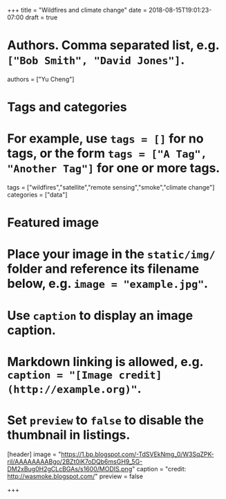 +++
title = "Wildfires and climate change"
date = 2018-08-15T19:01:23-07:00
draft = true

# Authors. Comma separated list, e.g. `["Bob Smith", "David Jones"]`.
authors = ["Yu Cheng"]

# Tags and categories
# For example, use `tags = []` for no tags, or the form `tags = ["A Tag", "Another Tag"]` for one or more tags.
tags = ["wildfires","satellite","remote sensing","smoke","climate change"]
categories = ["data"]

# Featured image
# Place your image in the `static/img/` folder and reference its filename below, e.g. `image = "example.jpg"`.
# Use `caption` to display an image caption.
#   Markdown linking is allowed, e.g. `caption = "[Image credit](http://example.org)"`.
# Set `preview` to `false` to disable the thumbnail in listings.
[header]
image = "https://1.bp.blogspot.com/-TdSVEkNmg_0/W3SqZPK-riI/AAAAAAAABgo/2BZt0iK7oDQb6msGH9_5G-DM2xBug0H2gCLcBGAs/s1600/MODIS.png"
caption = "credit: http://wasmoke.blogspot.com/"
preview = false

+++


